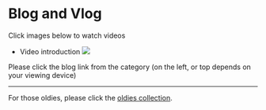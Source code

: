 # Blog and Vlog
Click images below to watch videos

- Video introduction
[![](http://img.youtube.com/vi/-NgR3ySWwXg/0.jpg)](http://www.youtube.com/watch?v=-NgR3ySWwXg "")


Please click the blog link from the category (on the left, or top depends on your viewing device)

---
For those oldies, please click the [oldies collection](../oldies.md).
